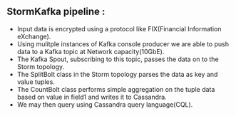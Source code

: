 ## StormKafka pipeline :  
  * Input data is encrypted using a protocol like FIX(Financial Information eXchange).  
  * Using mulitple instances of Kafka console producer we are able to push data to a Kafka topic at Network capacity(10GbE).    
  * The Kafka Spout, subscribing to this topic, passes the data on to the Storm topology.    
  * The SplitBolt class in the Storm topology parses the data as key and value tuples.    
  * The CountBolt class performs simple aggregation on the tuple data based on value in field1 and writes it to Cassandra.  
  * We may then query using Cassandra query language(CQL).  
